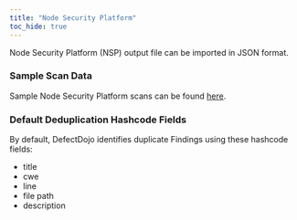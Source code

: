 ```yaml
---
title: "Node Security Platform"
toc_hide: true
---
```

Node Security Platform (NSP) output file can be imported in JSON format.

### Sample Scan Data
Sample Node Security Platform scans can be found [here](https://github.com/DefectDojo/django-DefectDojo/tree/master/unittests/scans/nsp).

### Default Deduplication Hashcode Fields
By default, DefectDojo identifies duplicate Findings using these hashcode fields:

- title
- cwe
- line
- file path
- description
